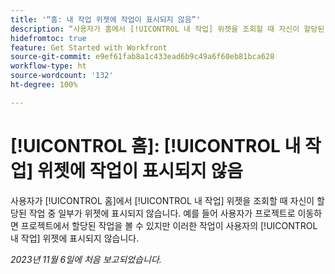 ```yaml
---
title: '“홈: 내 작업 위젯에 작업이 표시되지 않음”'
description: “사용자가 홈에서 [!UICONTROL 내 작업] 위젯을 조회할 때 자신이 할당된 작업 중 일부가 위젯에 표시되지 않습니다. 예를 들어 사용자가 프로젝트로 이동하면 프로젝트에서 할당된 작업을 볼 수 있지만 이러한 작업이 사용자의 [!UICONTROL 내 작업] 위젯에 표시되지 않습니다.”
hidefromtoc: true
feature: Get Started with Workfront
source-git-commit: e9ef61fab8a1c433ead6b9c49a6f60eb81bca628
workflow-type: ht
source-wordcount: '132'
ht-degree: 100%

---
```



# [!UICONTROL 홈]: [!UICONTROL 내 작업] 위젯에 작업이 표시되지 않음

사용자가 [!UICONTROL 홈]에서 [!UICONTROL 내 작업] 위젯을 조회할 때 자신이 할당된 작업 중 일부가 위젯에 표시되지 않습니다. 예를 들어 사용자가 프로젝트로 이동하면 프로젝트에서 할당된 작업을 볼 수 있지만 이러한 작업이 사용자의 [!UICONTROL 내 작업] 위젯에 표시되지 않습니다.

_2023년 11월 6일에 처음 보고되었습니다._
